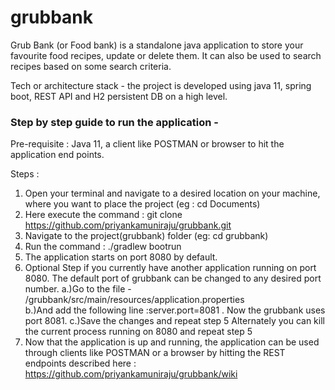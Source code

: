 # grubbank
Grub Bank (or Food bank) is a standalone java application to store your favourite food recipes, update or delete them. It can also be used to search recipes based on some search criteria. 

Tech or architecture stack - the project is developed using java 11, spring boot, REST API and H2 persistent DB on a high level.

### Step by step guide to run the application - 

Pre-requisite : Java 11, a client like POSTMAN or browser to hit the application end points.

Steps :
1. Open your terminal and navigate to a desired location on your machine, where you want to place the project (eg : cd Documents)
3. Here execute the command : git clone https://github.com/priyankamuniraju/grubbank.git
4. Navigate to the project(grubbank) folder (eg: cd grubbank)
5. Run the command : ./gradlew bootrun
6. The application starts on port 8080 by default.
7. Optional Step if you currently have another application running on port 8080. The default port of grubbank can be changed to any desired port number. 
a.)Go to the file - /grubbank/src/main/resources/application.properties  
b.)And add the following line :server.port=8081 . Now the grubbank uses port 8081.
c.)Save the changes and repeat step 5
Alternately you can kill the current process running on 8080 and repeat step 5
8. Now that the application is up and running, the application can be used through clients like POSTMAN or a browser by hitting the REST endpoints described here : https://github.com/priyankamuniraju/grubbank/wiki

